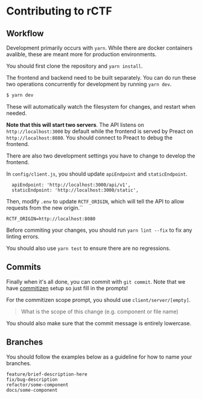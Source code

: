 # Contributing to rCTF

## Workflow

Development primarily occurs with `yarn`. While there are docker containers avalible, these are meant more for production environments.

You should first clone the repository and `yarn install`.

The frontend and backend need to be built separately. You can do run these two operations concurrently for development by running `yarn dev`.

```bash
$ yarn dev
```

These will automatically watch the filesystem for changes, and restart when needed.

**Note that this will start two servers**. The API listens on `http://localhost:3000` by default while the frontend is served by Preact on `http://localhost:8080`. You should connect to Preact to debug the frontend.

There are also two development settings you have to change to develop the frontend.

In `config/client.js`, you should update `apiEndpoint` and `staticEndpoint`.

```
  apiEndpoint: 'http://localhost:3000/api/v1',
  staticEndpoint: 'http://localhost:3000/static',
```

Then, modify `.env` to update `RCTF_ORIGIN`, which will tell the API to allow requests from the new origin.``

```
RCTF_ORIGIN=http://localhost:8080
```

Before commiting your changes, you should run `yarn lint --fix` to fix any linting errors.

You should also use `yarn test` to ensure there are no regressions.

## Commits

Finally when it's all done, you can commit with `git commit`. Note that we have [commitizen](https://github.com/commitizen/cz-cli) setup so just fill in the prompts!

For the commitizen scope prompt, you should use `client/server/[empty]`.

> What is the scope of this change (e.g. component or file name)

You should also make sure that the commit message is entirely lowercase.

## Branches

You should follow the examples below as a guideline for how to name your branches.

```
feature/brief-description-here
fix/bug-description
refactor/some-component
docs/some-component
```
